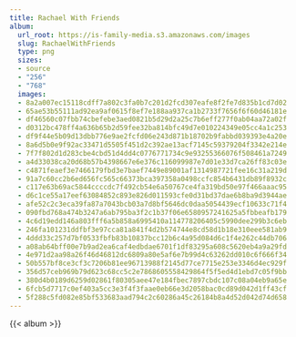 ```yaml
---
title: Rachael With Friends
album:
  url_root: https://is-family-media.s3.amazonaws.com/images
  slug: RachaelWithFriends
  type: png
  sizes:
  - source
  - "256"
  - "768"
  images:
  - 8a2a007ec15118cdff7a802c3fa0b7c201d2fcd307eafe8f2fe7d835b1cd7d02
  - 65ae53b55111ad92ea9af0615f8ef7e188aa937ca1b2733f7656f6f60d46181e
  - df46560c07fbb74cbefebe3aed0821b5d29d2a25c7b6eff277f0ab04aa72a02f
  - d0312bc478ff4a636b65b2d59fee32ba814bfc49d7e010224349e05cc4a1c253
  - df9f44e5b09d13dbb776e9ae2fcfd06e243d871b18702b9fabbd039393e4a20e
  - 8a6d5b0e9f92ac33471d5505f451d2c392ae13acf7145c59379204f3342e214e
  - 7f7f802d1d283cbe4cbd51d4dd4c0776771734c9e93255366076f508461a7249
  - a4d33038ca20d68b57b4398667e6e376c116099987e7d01e33d7ca26ff83c03e
  - c4871feaef3e7466179fbd3e7baef7449e89001af1314987721fee16c31a219d
  - 91a7c60cc2b6ed656fc565c66373bca397358a0498ccfc854b6431db89f8932c
  - c117e63b69ac5844ccccdc7f492cb54e6a50767ce4fa319bd50e97f466aaac95
  - d6c1ce55a17eef63084852c893e826d011593cfe0d31bd37dae6b8ba9d3944ae
  - afe52c2c3eca39fa87a7043bcb03a7d8bf5646dc0daa5054439ecf10633c71f4
  - 090fbd768a474b3247a6ab795ba3f2c1b37f06e6580957241625a5fbbeafb179
  - 4c6d19edd146a803fff6a5b858a6995410a114778206405c5990dee299b3c6eb
  - 246fa101231ddfbf3e97cca81a841f4d2b574744e8cd58d1b18e310eee581ab9
  - 4ddd33c257d7bf0533fbfb83b10837bcc12b6c4a95d084d6c1f4e262c44db706
  - a08ab64bff00e7b9ad2ea6caf4edbdae6701f1df83295a608c5620eb4a9a29fd
  - 4e971d2aa98a26f46d46812dc6809a80e5af6e7b99d4c63262dd010c6f666f34
  - 50b557bf8ce3cf3c7206b81ee96713988f2145d77ce7715e253e3346d4ec929f
  - 356d57ceb969b79d623c68cc5c2e7868605558429864f5f5ed4d1ebd7c05f9bb
  - 380d4b0189d6259d02861f80305aee47e184fbec7897cbdc107c08a04eb9a65e
  - 6fcb5d7717c0ef403a5cc3e3f4f3faae0eb66e3d2058bac0cd89d042d1ff43cf
  - 5f288c5fd082e85bf533683aad794c2c60286a45c26184b8a4d52d042d74d658
---
```

{{< album >}}
